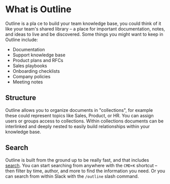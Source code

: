 # What is Outline

Outline is a pla ce to build your team knowledge base, you could think of it like your team's shared library – a place for important documentation, notes, and ideas to live and be discovered. Some things you might want to keep in Outline include:


* Documentation
* Support knowledge base
* Product plans and RFCs
* Sales playbooks
* Onboarding checklists
* Company policies
* Meeting notes

## Structure

Outline allows you to organize documents in "collections", for example these could represent topics like Sales, Product, or HR. You can assign users or groups access to collections. Within collections documents can be interlinked and deeply nested to easily build relationships within your knowledge base.

## Search

Outline is built from the ground up to be really fast, and that includes [search](/search). You can start searching from anywhere with the `CMD+K` shortcut – then filter by time, author, and more to find the information you need. Or you can search from within Slack with the `/outline` slash command.